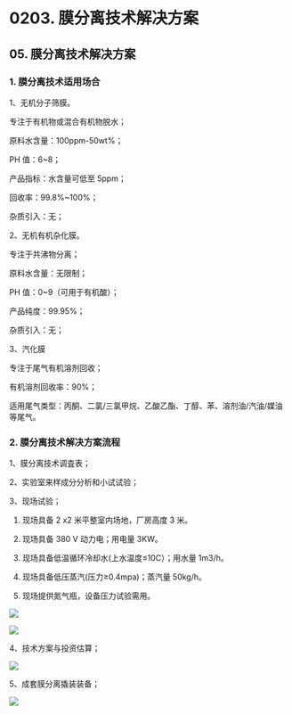 # 0203. 膜分离技术解决方案

## 05. 膜分离技术解决方案

### 1. 膜分离技术适用场合

1、无机分子筛膜。

专注于有机物或混合有机物脱水；

原料水含量：100ppm-50wt%；

PH 值：6~8；

产品指标：水含量可低至 5ppm；

回收率：99.8%~100%；

杂质引入：无；

2、无机有机杂化膜。

专注于共沸物分离；

原料水含量：无限制；

PH 值：0~9（可用于有机酸）；

产品纯度：99.95%；

杂质引入：无；

3、汽化膜

专注于尾气有机溶剂回收；

有机溶剂回收率：90%；

适用尾气类型：丙酮、二氯/三氯甲烷、乙酸乙酯、丁醇、苯、溶剂油/汽油/媒油等尾气。

### 2. 膜分离技术解决方案流程

1、膜分离技术调査表；

2、实验室来样成分分析和小试试验；

3、现场试验；

1. 现场具备 2 x2 米平整室内场地，厂房高度 3 米。

2. 现场具备 380 V 动力电；用电量 3KW。

3. 现场具备低温循环冷却水(上水温度≤10C）；用水量 1m3/h。

4. 现场具备低压蒸汽(压力≥0.4mpa)；蒸汽量 50kg/h。

5. 现场提供氮气瓶，设备压力试验需用。

![](https://raw.githubusercontent.com/dalong0514/selfstudy/master/图片链接/化工设计/2019066.PNG)

![](https://raw.githubusercontent.com/dalong0514/selfstudy/master/图片链接/化工设计/2019067.PNG)

4、技术方案与投资估算；

![](https://raw.githubusercontent.com/dalong0514/selfstudy/master/图片链接/化工设计/2019068.PNG)

5、成套膜分离撬装装备；

![](https://raw.githubusercontent.com/dalong0514/selfstudy/master/图片链接/化工设计/2019065.PNG)


